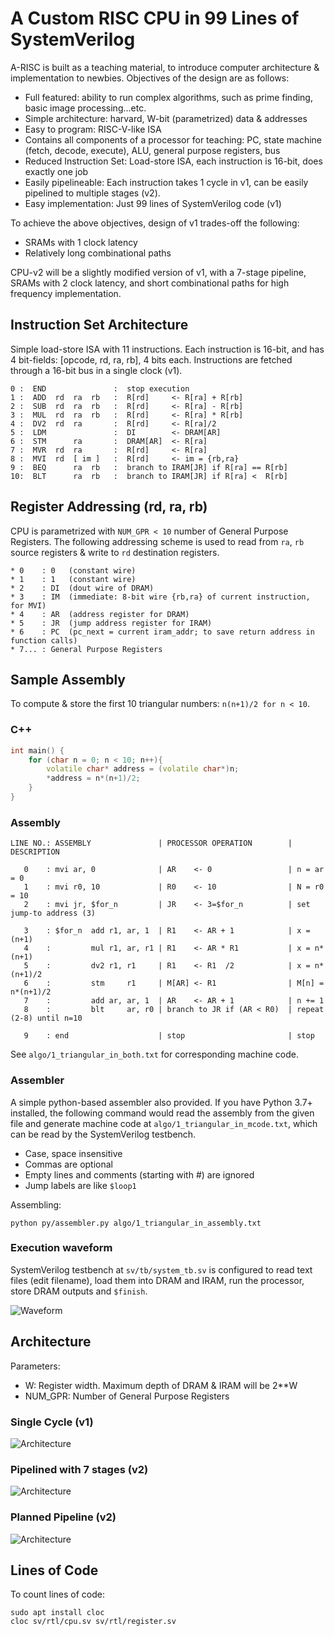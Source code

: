 # A Custom RISC CPU in 99 Lines of SystemVerilog

A-RISC is built as a teaching material, to introduce computer architecture & implementation to newbies. Objectives of the design are as follows:

* Full featured: ability to run complex algorithms, such as prime finding, basic image processing...etc.
* Simple architecture: harvard, W-bit (parametrized) data & addresses
* Easy to program: RISC-V-like ISA
* Contains all components of a processor for teaching: PC, state machine (fetch, decode, execute), ALU, general purpose registers, bus
* Reduced Instruction Set: Load-store ISA, each instruction is 16-bit, does exactly one job
* Easily pipelineable: Each instruction takes 1 cycle in v1, can be easily pipelined to multiple stages (v2).
* Easy implementation: Just 99 lines of SystemVerilog code (v1)

To achieve the above objectives, design of v1 trades-off the following:

* SRAMs with 1 clock latency
* Relatively long combinational paths

CPU-v2 will be a slightly modified version of v1, with a 7-stage pipeline, SRAMs with 2 clock latency, and short combinational paths for high frequency implementation.

## Instruction Set Architecture

Simple load-store ISA with 11 instructions. Each instruction is 16-bit, and has 4 bit-fields: [opcode, rd, ra, rb], 4 bits each. Instructions are fetched through a 16-bit bus in a single clock (v1).

```
0 :  END               :  stop execution
1 :  ADD  rd  ra  rb   :  R[rd]     <- R[ra] + R[rb]
2 :  SUB  rd  ra  rb   :  R[rd]     <- R[ra] - R[rb]
3 :  MUL  rd  ra  rb   :  R[rd]     <- R[ra] * R[rb]
4 :  DV2  rd  ra       :  R[rd]     <- R[ra]/2
5 :  LDM               :  DI        <- DRAM[AR]
6 :  STM      ra       :  DRAM[AR]  <- R[ra]
7 :  MVR  rd  ra       :  R[rd]     <- R[ra]
8 :  MVI  rd  [ im ]   :  R[rd]     <- im = {rb,ra}
9 :  BEQ      ra  rb   :  branch to IRAM[JR] if R[ra] == R[rb]
10:  BLT      ra  rb   :  branch to IRAM[JR] if R[ra] <  R[rb] 
```

## Register Addressing (rd, ra, rb)

CPU is parametrized with `NUM_GPR < 10` number of General Purpose Registers.
The following addressing scheme is used to read from `ra`, `rb` source registers & write to `rd` destination registers.

```
* 0    : 0   (constant wire)
* 1    : 1   (constant wire)
* 2    : DI  (dout wire of DRAM)
* 3    : IM  (immediate: 8-bit wire {rb,ra} of current instruction, for MVI)
* 4    : AR  (address register for DRAM)
* 5    : JR  (jump address register for IRAM)
* 6    : PC  (pc_next = current iram_addr; to save return address in function calls)
* 7... : General Purpose Registers
```

## Sample Assembly

To compute & store the first 10 triangular numbers: `n(n+1)/2 for n < 10`.

### C++

```cpp
int main() {
	for (char n = 0; n < 10; n++){
		volatile char* address = (volatile char*)n;
		*address = n*(n+1)/2;
	}
}
```

### Assembly

```
LINE NO.: ASSEMBLY               | PROCESSOR OPERATION        | DESCRIPTION

   0    : mvi ar, 0              | AR    <- 0                 | n = ar = 0      
   1    : mvi r0, 10             | R0    <- 10                | N = r0 = 10     
   2    : mvi jr, $for_n         | JR    <- 3=$for_n          | set jump-to address (3)

   3    : $for_n  add r1, ar, 1  | R1    <- AR + 1            | x = (n+1)        
   4    :         mul r1, ar, r1 | R1    <- AR * R1           | x = n*(n+1)       
   5    :         dv2 r1, r1     | R1    <- R1  /2            | x = n*(n+1)/2     
   6    :         stm     r1     | M[AR] <- R1                | M[n] = n*(n+1)/2  
   7    :         add ar, ar, 1  | AR    <- AR + 1            | n += 1           
   8    :         blt     ar, r0 | branch to JR if (AR < R0)  | repeat (2-8) until n=10

   9    : end                    | stop                       | stop             
```
See `algo/1_triangular_in_both.txt` for corresponding machine code.

### Assembler

A simple python-based assembler also provided. If you have Python 3.7+ installed, the following command would read the assembly from the given file and generate machine code at `algo/1_triangular_in_mcode.txt`, which can be read by the SystemVerilog testbench.

* Case, space insensitive
* Commas are optional
* Empty lines and comments (starting with #) are ignored
* Jump labels are like `$loop1`

Assembling:
```
python py/assembler.py algo/1_triangular_in_assembly.txt
```


### Execution waveform

SystemVerilog testbench at `sv/tb/system_tb.sv` is configured to read text files (edit filename), load them into DRAM and IRAM, run the processor, store DRAM outputs and `$finish`.

![Waveform](other/triangular.png)

## Architecture

Parameters:

* W: Register width. Maximum depth of DRAM & IRAM will be 2**W
* NUM_GPR: Number of General Purpose Registers
### Single Cycle (v1)

![Architecture](other/arch.PNG)

### Pipelined with 7 stages (v2)

![Architecture](other/arch_pipelined.PNG)
### Planned Pipeline (v2)

![Architecture](other/pipeline.PNG)

## Lines of Code

To count lines of code:

```
sudo apt install cloc
cloc sv/rtl/cpu.sv sv/rtl/register.sv
```
